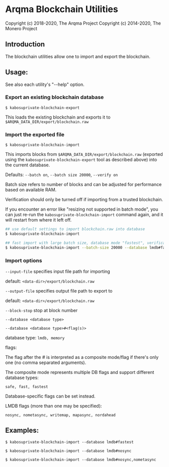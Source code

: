 # Arqma Blockchain Utilities

Copyright (c) 2018-2020, The Arqma Project
Copyright (c) 2014-2020, The Monero Project

## Introduction

The blockchain utilities allow one to import and export the blockchain.

## Usage:

See also each utility's "--help" option.

### Export an existing blockchain database

`$ kabosuprivate-blockchain-export`

This loads the existing blockchain and exports it to `$ARQMA_DATA_DIR/export/blockchain.raw`

### Import the exported file

`$ kabosuprivate-blockchain-import`

This imports blocks from `$ARQMA_DATA_DIR/export/blockchain.raw` (exported using the
`kabosuprivate-blockchain-export` tool as described above) into the current database.

Defaults: `--batch on`, `--batch size 20000`, `--verify on`

Batch size refers to number of blocks and can be adjusted for performance based on available RAM.

Verification should only be turned off if importing from a trusted blockchain.

If you encounter an error like "resizing not supported in batch mode", you can just re-run
the `kabosuprivate-blockchain-import` command again, and it will restart from where it left off.

```bash
## use default settings to import blockchain.raw into database
$ kabosuprivate-blockchain-import

## fast import with large batch size, database mode "fastest", verification off
$ kabosuprivate-blockchain-import --batch-size 20000 --database lmdb#fastest --verify off

```

### Import options

`--input-file`
specifies input file path for importing

default: `<data-dir>/export/blockchain.raw`

`--output-file`
specifies output file path to export to

default: `<data-dir>/export/blockchain.raw`

`--block-stop`
stop at block number

`--database <database type>`

`--database <database type>#<flag(s)>`

database type: `lmdb, memory`

flags:

The flag after the # is interpreted as a composite mode/flag if there's only
one (no comma separated arguments).

The composite mode represents multiple DB flags and support different database types:

`safe, fast, fastest`

Database-specific flags can be set instead.

LMDB flags (more than one may be specified):

`nosync, nometasync, writemap, mapasync, nordahead`

## Examples:

```
$ kabosuprivate-blockchain-import --database lmdb#fastest

$ kabosuprivate-blockchain-import --database lmdb#nosync

$ kabosuprivate-blockchain-import --database lmdb#nosync,nometasync
```
